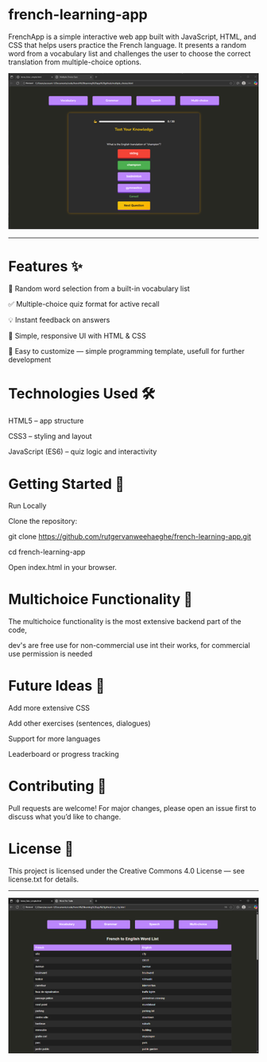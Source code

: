 # french-learning-app

FrenchApp is a simple interactive web app built with JavaScript, HTML, and CSS that helps users practice the French language. It presents a random word from a vocabulary list and challenges the user to choose the correct translation from multiple-choice options.

![App Screenshot failed to load](https://github.com/rutgervanweehaeghe/french-learning-app/blob/main/frenchapp_multichoice.png)

---------------------------------------------------------------
 # Features ✨

🎲 Random word selection from a built-in vocabulary list

✅ Multiple-choice quiz format for active recall

💡 Instant feedback on answers

🎨 Simple, responsive UI with HTML & CSS

📂 Easy to customize — simple programming template, usefull for further development



# Technologies Used 🛠️ 

HTML5 – app structure

CSS3 – styling and layout

JavaScript (ES6) – quiz logic and interactivity



# Getting Started 🚀 
Run Locally

Clone the repository:

git clone https://github.com/rutgervanweehaeghe/french-learning-app.git

cd french-learning-app


Open index.html in your browser.


# Multichoice Functionality 🎯 

The multichoice functionality is the most extensive backend part of the code, 

dev's are free use for non-commercial use int their works, for commercial use permission is needed




# Future Ideas 🌟 

Add more extensive CSS 

Add other exercises (sentences, dialogues)

Support for more languages

Leaderboard or progress tracking



# Contributing 🤝 

Pull requests are welcome! For major changes, please open an issue first to discuss what you’d like to change.

# License 📜 

This project is licensed under the Creative Commons 4.0 License — see license.txt
for details.

---------------------------------------------------------------------------

![App Screenshot failed to load](https://github.com/rutgervanweehaeghe/french-learning-app/blob/main/frenchapp_voc.png)
